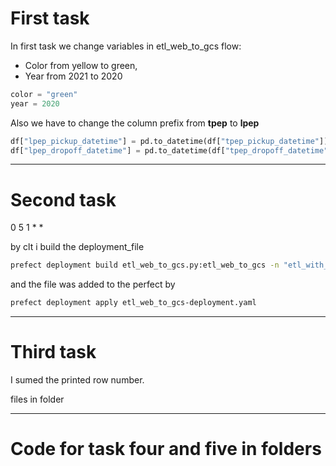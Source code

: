 # First task
In first task we change variables in etl_web_to_gcs flow:
* Color from yellow to green, 
* Year from 2021 to 2020 

```python
color = "green"
year = 2020
```

Also we have to change the column prefix from **tpep** to **lpep**

```python
df["lpep_pickup_datetime"] = pd.to_datetime(df["tpep_pickup_datetime"])
df["lpep_dropoff_datetime"] = pd.to_datetime(df["tpep_dropoff_datetime"])
```
___
# Second task

0 5 1 * *

by clt i build the deployment_file

```bash
prefect deployment build etl_web_to_gcs.py:etl_web_to_gcs -n "etl_with_cron" --cron "0 5 1 * *"
```
and the file was added to the perfect by
```bash
prefect deployment apply etl_web_to_gcs-deployment.yaml
```
___
# Third task

I sumed the printed row number.

files in folder

___
# Code for task four and five in folders
